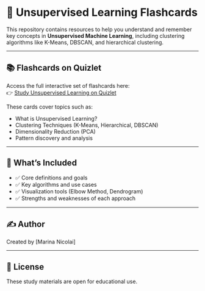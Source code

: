 # 🧠 Unsupervised Learning Flashcards

This repository contains resources to help you understand and remember key concepts in **Unsupervised Machine Learning**, including clustering algorithms like K-Means, DBSCAN, and hierarchical clustering.

---

## 📚 Flashcards on Quizlet

Access the full interactive set of flashcards here:  
👉 [Study Unsupervised Learning on Quizlet](https://quizlet.com/1050362558/unsupervised-learning-algorithms-flashcards/?i=30ivy6&x=1jqt)

These cards cover topics such as:
- What is Unsupervised Learning?
- Clustering Techniques (K-Means, Hierarchical, DBSCAN)
- Dimensionality Reduction (PCA)
- Pattern discovery and analysis

---

## 🧾 What’s Included

- ✅ Core definitions and goals
- ✅ Key algorithms and use cases
- ✅ Visualization tools (Elbow Method, Dendrogram)
- ✅ Strengths and weaknesses of each approach


---

## ✍️ Author

Created by [Marina Nicolai]  


---

## 📜 License

These study materials are open for educational use.


